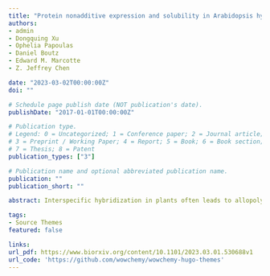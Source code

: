 ```yaml
---
title: "Protein nonadditive expression and solubility in Arabidopsis hybrids and allotetraploids"
authors:
- admin
- Dongquing Xu
- Ophelia Papoulas
- Daniel Boutz
- Edward M. Marcotte
- Z. Jeffrey Chen

date: "2023-03-02T00:00:00Z"
doi: ""

# Schedule page publish date (NOT publication's date).
publishDate: "2017-01-01T00:00:00Z"

# Publication type.
# Legend: 0 = Uncategorized; 1 = Conference paper; 2 = Journal article;
# 3 = Preprint / Working Paper; 4 = Report; 5 = Book; 6 = Book section;
# 7 = Thesis; 8 = Patent
publication_types: ["3"]

# Publication name and optional abbreviated publication name.
publication: ""
publication_short: ""

abstract: Interspecific hybridization in plants often leads to allopolyploids including most important crops such as wheat, cotton, and canola, while many other crops such as corn and sorghum are grown as hybrid. Both allopolyploids and hybrids show hybrid vigor or heterosis. The phenomenon has been widely applied in agriculture and extensively studied at the genetic and gene expression levels. However, proteomic changes in hybrids and polyploids remain poorly understood. Here, we report comparative analysis of soluble and insoluble proteomes in Arabidopsis intraspecific and interspecific hybrids or allotetraploids formed between A. thaliana and A. arenosa. Both allotetraploids and intraspecific hybrids displayed nonadditive expression (unequal to the sum of the two parents) of the proteins, most of which were involved in biotic and abiotic stress responses. In the allotetraploids, homoeolog-expression bias was not observed among all proteins examined but could occur among 17-20% of the nonadditively expressed proteins, consistent with the transcriptome results. Among expression-biased homoeologs, there were more A. thaliana-biased than A. arenosa-biased homoeologs,. Analysis of the insoluble and soluble proteomes revealed more soluble proteins in the hybrids than their parents but not in the allotetraploids. Most proteins in ribosomal biosynthesis and in the thylakoid lumen, membrane, and stroma were in the soluble fractions, indicating a role of protein stability in photosynthetic activities for promoting growth. These results collectively support roles of nonadditive expression of stress-responsive proteins and increased solubility of photosynthetic proteins in Arabidopsis hybrids and allotetraploids, which may promote hybrid vigor.

tags:
- Source Themes
featured: false

links:
url_pdf: https://www.biorxiv.org/content/10.1101/2023.03.01.530688v1
url_code: 'https://github.com/wowchemy/wowchemy-hugo-themes'
---
```


